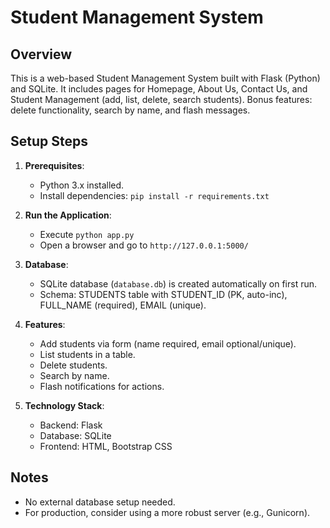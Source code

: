 # Student Management System

## Overview
This is a web-based Student Management System built with Flask (Python) and SQLite. It includes pages for Homepage, About Us, Contact Us, and Student Management (add, list, delete, search students). Bonus features: delete functionality, search by name, and flash messages.

## Setup Steps
1. **Prerequisites**:
   - Python 3.x installed.
   - Install dependencies: `pip install -r requirements.txt`

2. **Run the Application**:
   - Execute `python app.py`
   - Open a browser and go to `http://127.0.0.1:5000/`

3. **Database**:
   - SQLite database (`database.db`) is created automatically on first run.
   - Schema: STUDENTS table with STUDENT_ID (PK, auto-inc), FULL_NAME (required), EMAIL (unique).

4. **Features**:
   - Add students via form (name required, email optional/unique).
   - List students in a table.
   - Delete students.
   - Search by name.
   - Flash notifications for actions.

5. **Technology Stack**:
   - Backend: Flask
   - Database: SQLite
   - Frontend: HTML, Bootstrap CSS

## Notes
- No external database setup needed.
- For production, consider using a more robust server (e.g., Gunicorn).